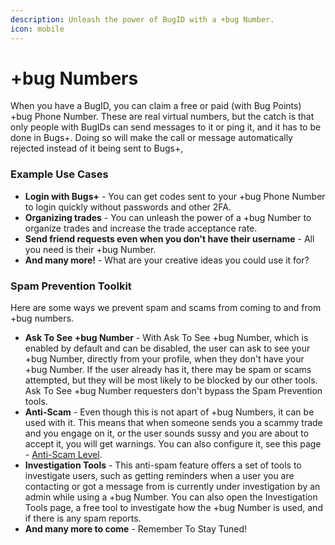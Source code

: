 ```yaml
---
description: Unleash the power of BugID with a +bug Number.
icon: mobile
---
```


# +bug Numbers

When you have a BugID, you can claim a free or paid (with Bug Points) +bug Phone Number. These are real virtual numbers, but the catch is that only people with BugIDs can send messages to it or ping it, and it has to be done in Bugs+. Doing so will make the call or message automatically rejected instead of it being sent to Bugs+,&#x20;

### Example Use Cases

* **Login with Bugs+** - You can get codes sent to your +bug Phone Number to login quickly without passwords and other 2FA.
* **Organizing trades** - You can unleash the power of a +bug Number to organize trades and increase the trade acceptance rate.
* **Send friend requests even when you don't have their username** - All you need is their +bug Number.
* **And many more!** - What are your creative ideas you could use it for?

### Spam Prevention Toolkit

Here are some ways we prevent spam and scams from coming to and from +bug numbers.

* **Ask To See +bug Number** - With Ask To See +bug Number, which is enabled by default and can be disabled, the user can ask to see your +bug Number, directly from your profile, when they don't have your +bug Number. If the user already has it, there may be spam or scams attempted, but they will be most likely to be blocked by our other tools. Ask To See +bug Number requesters don't bypass the Spam Prevention tools.
* **Anti-Scam** - Even though this is not apart of +bug Numbers, it can be used with it. This means that when someone sends you a scammy trade and you engage on it, or the user sounds sussy and you are about to accept it, you will get warnings. You can also configure it, see this page - [Anti-Scam Level](../trading/change-the-anti-scam-level.md).
* **Investigation Tools** - This anti-spam feature offers a set of tools to investigate users, such as getting reminders when a user you are contacting or got a message from is currently under investigation by an admin while using a +bug Number. You can also open the Investigation Tools page, a free tool to investigate how the +bug Number is used, and if there is any spam reports.
* **And many more to come** - Remember To Stay Tuned!
